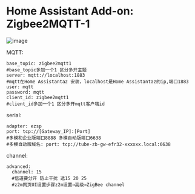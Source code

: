 # Home Assistant Add-on: Zigbee2MQTT-1

![image](https://github.com/jdbwlj/hassio-zigbee2mqtt-1/blob/master/zigbee2mqtt/%E6%AD%A3%E7%A1%AE%E4%BF%AE%E6%94%B9%E9%85%8D%E7%BD%AE%E6%96%87%E4%BB%B6%E6%96%B9%E5%BC%8F.png)

MQTT:
```shell
base_topic: zigbee2mqtt1
#base_topic多加一个1 区分多开主题
server: mqtt://localhost:1883
#mqtt在Home Assistantaz 安装，localhost是Home Assistantaz的ip,端口1883
user: mqtt
password: mqtt
client_id: zigbee2mqtt1
#client_id多加一个1 区分多开mqtt客户端id
```

serial:
```shell
adapter: ezsp
port: tcp://[Gateway_IP]:[Port]
#多模和企业版端口8888 多模自动版端口6638
#多模自动版域名: port: tcp://tube-zb-gw-efr32-xxxxxx.local:6638 
```

channel:
```shell
advanced:
  channel: 15
  #信道要分开 防止干扰 选15 20 25
  #z2m网页UI设置步骤z2m设置→高级→ZigBee channel
```

